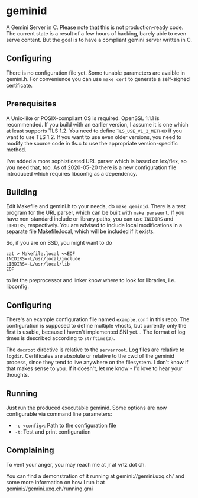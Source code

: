# geminid
A Gemini Server in C. Please note that this is not production-ready code.
The current state is a result of a few hours of hacking, barely able to even
serve content. But the goal is to have a compliant gemini server written in C.

## Configuring

There is no configuration file yet. Some tunable parameters are avaible in
gemini.h. For convenience you can use `make cert` to generate a self-signed
certificate.

## Prerequisites
A Unix-like or POSIX-compliant OS is required. OpenSSL 1.1.1 is recommended. If you build with an earlier version, I assume it is one which at least supports TLS 1.2. You need to define `TLS_USE_V1_2_METHOD` if you want to use TLS 1.2. If you want to use even older versions, you need to modify the source code in tls.c to use the appropriate version-specific method.

I've added a more sophisticated URL parser which is based on lex/flex, so you need that, too. As of 2020-05-20 there is a new configuration file introduced which requires libconfig as a dependency.

## Building
Edit Makefile and gemini.h to your needs, do `make geminid`. There is a test program for the URL parser, which can be built with `make parseurl`. If you have non-standard include or library paths, you can use `INCDIRS` and `LIBDIRS`, respectively. You are advised to include local modifications in a separate file Makefile.local, which will be included if it exists.

So, if you are on BSD, you might want to do
```
cat > Makefile.local <<EOF
INCDIRS=-L/usr/local/include
LIBDIRS=-L/usr/local/lib
EOF
```
to let the preprocessor and linker know where to look for libraries, i.e. libconfig.

## Configuring
There's an example configuration file named `example.conf` in this repo. The configuration is supposed to define multiple vhosts, but currently only the first is usable, because I haven't implemented SNI yet... The format of log times is described according to `strftime(3)`.

The `docroot` directive is relative to the `serverroot`. Log files are relative to `logdir`. Certificates are absolute or relative to the cwd of the geminid process, since they tend to live anywhere on the filesystem. I don't know if that makes sense to you. If it doesn't, let me know - I'd love to hear your thoughts.

## Running
Just run the produced executable geminid. Some options are now configurable via command line parameters:
- `-c <config>`: Path to the configuration file
- `-t`: Test and print configuration

## Complaining
To vent your anger, you may reach me at jr at vrtz dot ch.

You can find a demonstration of it running at gemini://gemini.uxq.ch/ and some more information on how I run it at gemini://gemini.uxq.ch/running.gmi
